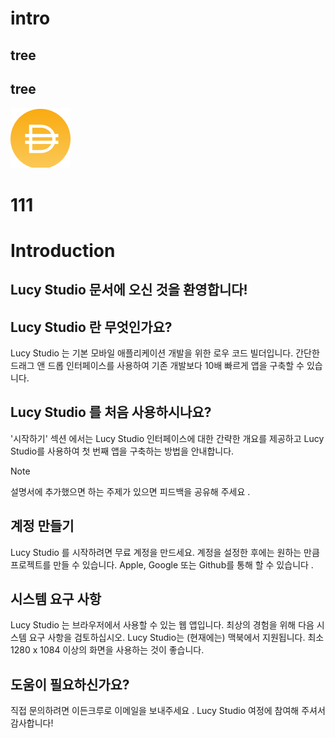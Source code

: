 # intro

## tree
## tree

![로컬이미지 테스트](/assets/stock1.png)


# 111



# Introduction

## Lucy Studio 문서에 오신 것을 환영합니다!

## Lucy Studio 란 무엇인가요?
Lucy Studio 는 기본 모바일 애플리케이션 개발을 위한 로우 코드 빌더입니다. 간단한 드래그 앤 드롭 인터페이스를 사용하여 기존 개발보다 10배 빠르게 앱을 구축할 수 있습니다.

## Lucy Studio 를 처음 사용하시나요?
'시작하기' 섹션 에서는 Lucy Studio 인터페이스에 대한 간략한 개요를 제공하고 Lucy Studio를 사용하여 첫 번째 앱을 구축하는 방법을 안내합니다.

> [!NOTE]
> 
> 설명서에 추가했으면 하는 주제가 있으면  피드백을 공유해 주세요 .
> 

## 계정 만들기
Lucy Studio 를 시작하려면 무료 계정을 만드세요. 계정을 설정한 후에는 원하는 만큼 프로젝트를 만들 수 있습니다.
Apple, Google 또는 Github를 통해  할 수 있습니다 .

## 시스템 요구 사항
Lucy Studio 는 브라우저에서 사용할 수 있는 웹 앱입니다. 최상의 경험을 위해 다음 시스템 요구 사항을 검토하십시오.
Lucy Studio는 (현재에는) 맥북에서 지원됩니다.
최소 1280 x 1084 이상의 화면을 사용하는 것이 좋습니다.

## 도움이 필요하신가요?
직접 문의하려면 이든크루로 이메일을 보내주세요 . Lucy Studio 여정에 참여해 주셔서 감사합니다!
